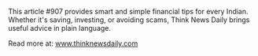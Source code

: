 This article #907 provides smart and simple financial tips for every Indian. Whether it's saving, investing, or avoiding scams, Think News Daily brings useful advice in plain language.

Read more at: www.thinknewsdaily.com